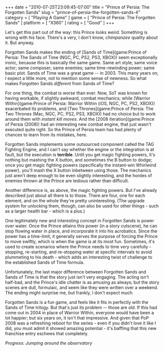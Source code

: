+++
date = "2010-07-25T23:08:45-07:00"
title = "Prince of Persia: The Forgotten Sands"
slug = "prince-of-persia-the-forgotten-sands-4"
category = [ "Playing A Game" ]
game = [ "Prince of Persia: The Forgotten Sands" ]
platform = [ "X360" ]
rating = [ "Good" ]
+++

Let's get this part out of the way: this Prince looks <i>weird</i>.  Something is wrong with his face.  There's a very, I don't know, <i>chimpanzee</i> quality about it.  But anyway.

Forgotten Sands makes the ending of [Sands of Time](game:Prince of Persia: The Sands of Time (NGC, PC, PS2, PS3, XBOX)) seem exceptionally ironic, because this is basically the same game.  Same art style; same voice actor; same composer; same enemies; same time-rewinding power; same basic plot.  Sands of Time was a great game -- in 2003.  This many years on, I expect a little more, not to mention some sense of newness.  So what makes Forgotten Sands <i>different</i> from Sands of Time?

For one thing, the combat is worse than ever.  Now, SoT was known for having workable, if slightly awkward, combat mechanics; while [Warrior Within](game:Prince of Persia: Warrior Within (iOS, NGC, PC, PS2, XBOX)) exacerbated its problems, and [Two Thrones](game:Prince of Persia: The Two Thrones (Mac, NGC, PC, PS2, PS3, XBOX)) had no choice but to work around them with <i>instant kill moves</i>.  And the [2008 iteration](game:Prince of Persia (2008)) had an interesting new combat engine, that just wasn't executed quite right.  So the Prince of Persia team has had plenty of chances to learn from its mistakes, here.

Forgotten Sands implements some outsourced component called the TAG Fighting Engine, and I can't say whether the engine or the integration is at fault, but the execution is <b>terrible</b>.  Until you get magic fighting powers, it's nothing but mashing the X button, and sometimes the B button to dodge; once you get magic fighting powers (specifically the instant-win Whirlwind power), you'll mash the X button inbetween using those.  The mechanics just aren't deep enough to be even slightly interesting, and the hordes of enemies thrown at the Prince are tedious rather than difficult.

Another difference is, as above, the magic fighting powers.  But I've already described just about all there is to those.  There are four, one for each element, and on the whole they're pretty uninteresting.  (The upgrade system for unlocking them, though, can also be used for other things - such as a larger health bar - which is a plus.)

One legitimately new and interesting concept in Forgotten Sands is power over water.  Once the Prince attains this power (in a story cutscene), he can stop flowing water in place, and incorporate it into his acrobatics.  Since the power has a time-limit, it generally serves the purpose of forcing the Prince to move swiftly, which is when the game is at its most fun.  Sometimes, it's used to create scenarios where the Prince needs to time <i>very</i> carefully - stopping, re-starting, and re-stopping water at specific intervals to avoid plummeting to his death - which adds an interesting twist of challenge to the established Sands of Time formula.

Unfortunately, the last major difference between Forgotten Sands and Sands of Time is that the story just isn't very engaging.  The acting isn't half-bad, and the Prince's idle chatter is as amusing as always; but the story scenes are dull, formulaic, and seem like they were written over a weekend.  The ending might surprise me, but frankly, I don't expect much.

Forgotten Sands is a fun game, and feels like it fits in perfectly with the Sands of Time trilogy.  But that's just its problem -- those are <i>old</i>.  If this had come out in 2004 in place of Warrior Within, everyone would have been a lot happier; but six years on, it isn't that impressive.  And given that PoP 2008 was a refreshing reboot for the series - even if you didn't love it like I did, you must admit it showed amazing potential - it's baffling that this new franchise entry eschews that completely.

<i>Progress: Jumping around the observatory</i>